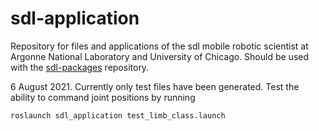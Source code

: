 # sdl-application

Repository for files and applications of the sdl mobile robotic scientist at Argonne National Laboratory and University of Chicago. Should be used with the [sdl-packages](https://github.com/dsquez/sdl-packages.git) repository.

6 August 2021. Currently only test files have been generated. Test the ability to command joint positions by running

`roslaunch sdl_application test_limb_class.launch`
